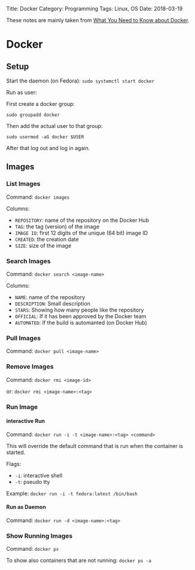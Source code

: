 Title: Docker
Category: Programming
Tags: Linux, OS
Date: 2018-03-19

These notes are mainly taken from
[What You Need to Know about Docker](https://www.packtpub.com/packt/free-ebook/what-you-need-know-about-docker).

# Docker

## Setup

Start the daemon (on Fedora): `sudo systemctl start docker`

Run as user:

First create a docker group:

`sudo groupadd docker`

Then add the actual user to that group:

`sudo usermod -aG docker $USER`

After that log out and log in again.

## Images

### List Images

Command: `docker images`

Columns:

- `REPOSITORY`: name of the repository on the Docker Hub
- `TAG`: the tag (version) of the image
- `IMAGE ID`: first 12 digits of the unique (64 bit) image ID
- `CREATED`: the creation date
- `SIZE`: size of the image


### Search Images

Command: `docker search <image-name>`

Columns:

- `NAME`: name of the repository
- `DESCRIPTION`: Small description
- `STARS`: Showing how many people like the repository
- `OFFICIAL`: If it has been approved by the Docker team
- `AUTOMATED`: If the build is automanted (on Docker Hub)


### Pull Images

Command: `docker pull <image-name>`

### Remove Images

Command: `docker rmi <image-id>`

or: `docker rmi <image-name>:<tag>`


### Run Image

#### interactive Run

Command: `docker run -i -t <image-name>:<tag> <command>`

This will override the default command that is run when the container is started.

Flags:

- `-i`: interactive shell
- `-t`: pseudo tty

Example: `docker run -i -t fedora:latest /bin/bash`


#### Run as Daemon

Command: `docker run -d <image-name>:<tag>`


### Show Running Images

Command: `docker ps`

To show also containers that are not running: `docker ps -a`






